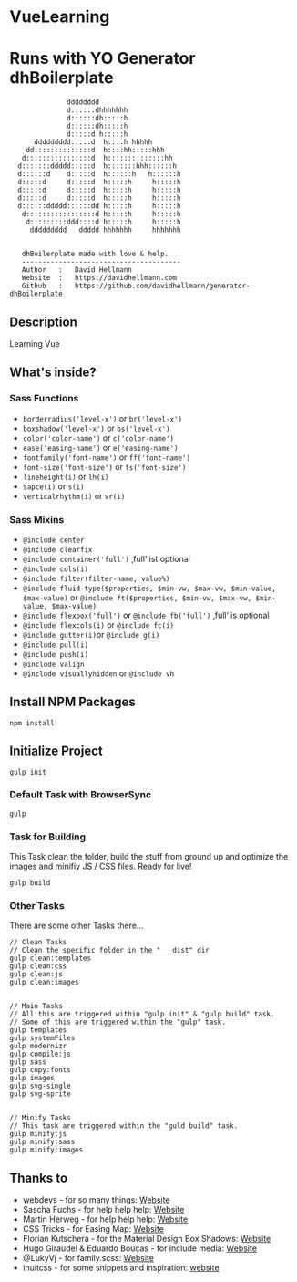 # VueLearning

# Runs with YO Generator dhBoilerplate

```
              dddddddd
              d::::::dhhhhhhh
              d::::::dh:::::h
              d::::::dh:::::h
              d:::::d h:::::h
      ddddddddd:::::d  h::::h hhhhh
    dd::::::::::::::d  h::::hh:::::hhh
   d::::::::::::::::d  h::::::::::::::hh
  d:::::::ddddd:::::d  h:::::::hhh::::::h
  d::::::d    d:::::d  h::::::h   h::::::h
  d:::::d     d:::::d  h:::::h     h:::::h
  d:::::d     d:::::d  h:::::h     h:::::h
  d:::::d     d:::::d  h:::::h     h:::::h
  d::::::ddddd::::::dd h:::::h     h:::::h
   d:::::::::::::::::d h:::::h     h:::::h
    d:::::::::ddd::::d h:::::h     h:::::h
     ddddddddd   ddddd hhhhhhh     hhhhhhh


   dhBoilerplate made with love & help.
   ---------------------------------------
   Author   :   David Hellmann
   Website  :   https://davidhellmann.com
   Github   :   https://github.com/davidhellmann/generator-dhBoilerplate
```


## Description
Learning Vue


## What's inside?

### Sass Functions
- `borderradius('level-x')` or `br('level-x')`
- `boxshadow('level-x')` or `bs('level-x')`
- `color('color-name')` or `c('color-name')`
- `ease('easing-name')` or `e('easing-name')`
- `fontfamily('font-name')` or `ff('font-name')` 
- `font-size('font-size')` or `fs('font-size')`  
- `lineheight(i)` or `lh(i)`    
- `sapce(i)` or `s(i)`  
- `verticalrhythm(i)` or `vr(i)` 

### Sass Mixins
- `@include center`
- `@include clearfix`
- `@include container('full')` ‚full‘ ist optional 
- `@include cols(i)`
- `@include filter(filter-name, value%)`
- `@include fluid-type($properties, $min-vw, $max-vw, $min-value, $max-value)` or `@include ft($properties, $min-vw, $max-vw, $min-value, $max-value)`
- `@include flexbox('full')` or `@include fb('full')` ‚full‘ is optional
- `@include flexcols(i)` or `@include fc(i)`
- `@include gutter(i)`or `@include g(i)`
- `@include pull(i)`
- `@include push(i)`
- `@include valign`
- `@include visuallyhidden` or `@include vh`



## Install NPM Packages

```
npm install
```


## Initialize Project

```
gulp init
```


### Default Task with BrowserSync

```
gulp
```


### Task for Building
This Task clean the folder, build the stuff from ground up and optimize the images and minifiy JS / CSS files. Ready for live!

```
gulp build
```


### Other Tasks
There are some other Tasks there…

```
// Clean Tasks
// Clean the specific folder in the "___dist" dir
gulp clean:templates
gulp clean:css
gulp clean:js
gulp clean:images


// Main Tasks
// All this are triggered within "gulp init" & "gulp build" task.
// Some of this are triggered within the "gulp" task.
gulp templates
gulp systemFiles
gulp modernizr
gulp compile:js
gulp sass
gulp copy:fonts
gulp images
gulp svg-single
gulp svg-sprite


// Minify Tasks
// This task are triggered within the "guld build" task.
gulp minify:js
gulp minify:sass
gulp minify:images

```


## Thanks to
- webdevs - for so many things: [Website](http://webdevs.xyz)
- Sascha Fuchs - for help help help: [Website](https://github.com/gisu)
- Martin Herweg - for help help help: [Website](https://github.com/martinherweg)
- CSS Tricks -  for Easing Map: [Website](https://css-tricks.com/snippets/sass/easing-map-get-function/)
- Florian Kutschera - for the Material Design Box Shadows: [Website](https://medium.com/@Florian/freebie-google-material-design-shadow-helper-2a0501295a2d#.f1fz5ac2o)
- Hugo Giraudel & Eduardo Bouças - for include media: [Website](http://include-media.com/)
- @LukyVj - for family.scss: [Website](http://lukyvj.github.io/family.scss/)
- inuitcss - for some snippets and inspiration: [website](https://github.com/inuitcss/inuitcss)
